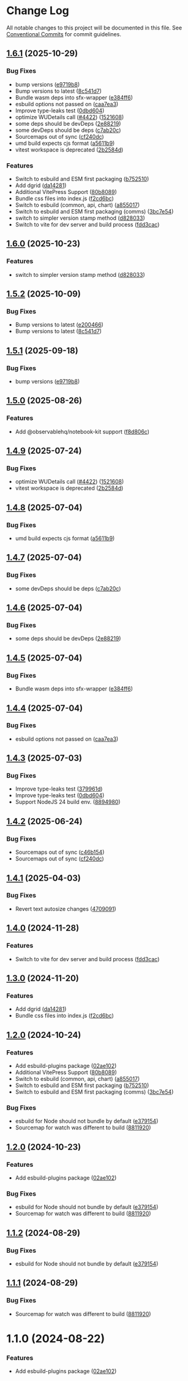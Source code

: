 # Change Log

All notable changes to this project will be documented in this file.
See [Conventional Commits](https://conventionalcommits.org) for commit guidelines.

## [1.6.1](https://github.com/hpcc-systems/hpcc-js-wasm/compare/@hpcc-js/esbuild-plugins@1.1.2...@hpcc-js/esbuild-plugins@1.6.1) (2025-10-29)


### Bug Fixes

* bump versions ([e9719b8](https://github.com/hpcc-systems/hpcc-js-wasm/commit/e9719b875e4c65936921d2e6a0f76ab008b88114))
* Bump versions to latest ([8c541d7](https://github.com/hpcc-systems/hpcc-js-wasm/commit/8c541d75e06bfbe1030ab003b5cccf4af68bc430))
* Bundle wasm deps into sfx-wrapper ([e384ff6](https://github.com/hpcc-systems/hpcc-js-wasm/commit/e384ff6d29537e8e499ebdf66fb5512fd8a4d563))
* esbuild options not passed on ([caa7ea3](https://github.com/hpcc-systems/hpcc-js-wasm/commit/caa7ea3f13a032a4c235c791f53fae72a58e87ec))
* Improve type-leaks test ([0dbd604](https://github.com/hpcc-systems/hpcc-js-wasm/commit/0dbd604b181056fe93af069377a8ceb0c1391543))
* optimize WUDetails call ([#4422](https://github.com/hpcc-systems/hpcc-js-wasm/issues/4422)) ([1521608](https://github.com/hpcc-systems/hpcc-js-wasm/commit/1521608300037f1f06beac7c423ee192e21bf7fb))
* some deps should be devDeps ([2e88219](https://github.com/hpcc-systems/hpcc-js-wasm/commit/2e8821994edb1bd3874c35307369d738f4bf4978))
* some devDeps should be deps ([c7ab20c](https://github.com/hpcc-systems/hpcc-js-wasm/commit/c7ab20ce1e86e7363aa5b0e7c1529ab5e5cb2ecd))
* Sourcemaps out of sync ([cf240dc](https://github.com/hpcc-systems/hpcc-js-wasm/commit/cf240dc9c56be036877598635af411bccf1938b9))
* umd build expects cjs format ([a5611b9](https://github.com/hpcc-systems/hpcc-js-wasm/commit/a5611b9297c2422f80729d5ecbeecf0c0442c57a))
* vitest workspace is deprecated ([2b2584d](https://github.com/hpcc-systems/hpcc-js-wasm/commit/2b2584db7de0f62ea43144640931fd9d412373ab))


### Features

*  Switch to esbuild and ESM first packaging ([b752510](https://github.com/hpcc-systems/hpcc-js-wasm/commit/b752510b5074fbc9a606e4d189412798c241f414))
* Add dgrid ([da14281](https://github.com/hpcc-systems/hpcc-js-wasm/commit/da14281ee8c91d6440734f6cf3cb1bfb6118a415))
* Additional VitePress Support ([80b8089](https://github.com/hpcc-systems/hpcc-js-wasm/commit/80b8089e96f1841c52f05e10c6a1c880b739a521))
* Bundle css files into index.js ([f2cd6bc](https://github.com/hpcc-systems/hpcc-js-wasm/commit/f2cd6bc8ff666bf5ae756b69ac8f0a677e02819e))
* Switch to esbuild (common, api, chart) ([a855017](https://github.com/hpcc-systems/hpcc-js-wasm/commit/a855017b8b35ee53ca4a3a060973bf4b87c8916b))
* Switch to esbuild and ESM first packaging (comms) ([3bc7e54](https://github.com/hpcc-systems/hpcc-js-wasm/commit/3bc7e54da7a70d5bfc57ea4b1a87fb02913cbf40))
* switch to simpler version stamp method ([d828033](https://github.com/hpcc-systems/hpcc-js-wasm/commit/d828033ec79f56c4d1579bca230bd03cf0d6328e))
* Switch to vite for dev server and build process ([fdd3cac](https://github.com/hpcc-systems/hpcc-js-wasm/commit/fdd3cacd13aed0b2527b9d32c37a1ac7d74c6f66))






## [1.6.0](https://github.com/hpcc-systems/Visualization/compare/esbuild-plugins-v1.5.2...esbuild-plugins-v1.6.0) (2025-10-23)


### Features

* switch to simpler version stamp method ([d828033](https://github.com/hpcc-systems/Visualization/commit/d828033ec79f56c4d1579bca230bd03cf0d6328e))

## [1.5.2](https://github.com/hpcc-systems/Visualization/compare/esbuild-plugins-v1.5.1...esbuild-plugins-v1.5.2) (2025-10-09)


### Bug Fixes

* Bump versions to latest ([e200466](https://github.com/hpcc-systems/Visualization/commit/e20046603a824cb5bd1a8ab2a51d6f76805bb226))
* Bump versions to latest ([8c541d7](https://github.com/hpcc-systems/Visualization/commit/8c541d75e06bfbe1030ab003b5cccf4af68bc430))

## [1.5.1](https://github.com/hpcc-systems/Visualization/compare/esbuild-plugins-v1.5.0...esbuild-plugins-v1.5.1) (2025-09-18)


### Bug Fixes

* bump versions ([e9719b8](https://github.com/hpcc-systems/Visualization/commit/e9719b875e4c65936921d2e6a0f76ab008b88114))

## [1.5.0](https://github.com/hpcc-systems/Visualization/compare/esbuild-plugins-v1.4.9...esbuild-plugins-v1.5.0) (2025-08-26)


### Features

* Add @observablehq/notebook-kit support ([f8d806c](https://github.com/hpcc-systems/Visualization/commit/f8d806c68c8fd260ae83d0b2460dd5c0915da5cb))

## [1.4.9](https://github.com/hpcc-systems/Visualization/compare/esbuild-plugins-v1.4.8...esbuild-plugins-v1.4.9) (2025-07-24)


### Bug Fixes

* optimize WUDetails call ([#4422](https://github.com/hpcc-systems/Visualization/issues/4422)) ([1521608](https://github.com/hpcc-systems/Visualization/commit/1521608300037f1f06beac7c423ee192e21bf7fb))
* vitest workspace is deprecated ([2b2584d](https://github.com/hpcc-systems/Visualization/commit/2b2584db7de0f62ea43144640931fd9d412373ab))

## [1.4.8](https://github.com/hpcc-systems/Visualization/compare/esbuild-plugins-v1.4.7...esbuild-plugins-v1.4.8) (2025-07-04)


### Bug Fixes

* umd build expects cjs format ([a5611b9](https://github.com/hpcc-systems/Visualization/commit/a5611b9297c2422f80729d5ecbeecf0c0442c57a))

## [1.4.7](https://github.com/hpcc-systems/Visualization/compare/esbuild-plugins-v1.4.6...esbuild-plugins-v1.4.7) (2025-07-04)


### Bug Fixes

* some devDeps should be deps ([c7ab20c](https://github.com/hpcc-systems/Visualization/commit/c7ab20ce1e86e7363aa5b0e7c1529ab5e5cb2ecd))

## [1.4.6](https://github.com/hpcc-systems/Visualization/compare/esbuild-plugins-v1.4.5...esbuild-plugins-v1.4.6) (2025-07-04)


### Bug Fixes

* some deps should be devDeps ([2e88219](https://github.com/hpcc-systems/Visualization/commit/2e8821994edb1bd3874c35307369d738f4bf4978))

## [1.4.5](https://github.com/hpcc-systems/Visualization/compare/esbuild-plugins-v1.4.4...esbuild-plugins-v1.4.5) (2025-07-04)


### Bug Fixes

* Bundle wasm deps into sfx-wrapper ([e384ff6](https://github.com/hpcc-systems/Visualization/commit/e384ff6d29537e8e499ebdf66fb5512fd8a4d563))

## [1.4.4](https://github.com/hpcc-systems/Visualization/compare/esbuild-plugins-v1.4.3...esbuild-plugins-v1.4.4) (2025-07-04)


### Bug Fixes

* esbuild options not passed on ([caa7ea3](https://github.com/hpcc-systems/Visualization/commit/caa7ea3f13a032a4c235c791f53fae72a58e87ec))

## [1.4.3](https://github.com/hpcc-systems/Visualization/compare/esbuild-plugins-v1.4.2...esbuild-plugins-v1.4.3) (2025-07-03)


### Bug Fixes

* Improve type-leaks test ([379961d](https://github.com/hpcc-systems/Visualization/commit/379961dedff41a4546003da34936380664acfc84))
* Improve type-leaks test ([0dbd604](https://github.com/hpcc-systems/Visualization/commit/0dbd604b181056fe93af069377a8ceb0c1391543))
* Support NodeJS 24 build env. ([8894980](https://github.com/hpcc-systems/Visualization/commit/88949804fd1f6b8e5a3b331b0dba9e8df47fbb26))

## [1.4.2](https://github.com/hpcc-systems/Visualization/compare/esbuild-plugins-v1.4.1...esbuild-plugins-v1.4.2) (2025-06-24)


### Bug Fixes

* Sourcemaps out of sync ([c46b154](https://github.com/hpcc-systems/Visualization/commit/c46b1546855ee4a45bc299203dea430e84912d40))
* Sourcemaps out of sync ([cf240dc](https://github.com/hpcc-systems/Visualization/commit/cf240dc9c56be036877598635af411bccf1938b9))

## [1.4.1](https://github.com/hpcc-systems/Visualization/compare/esbuild-plugins-v1.4.0...esbuild-plugins-v1.4.1) (2025-04-03)


### Bug Fixes

* Revert text autosize changes ([4709091](https://github.com/hpcc-systems/Visualization/commit/47090910e3957381fadbe069a3087314643841b3))

## [1.4.0](https://github.com/hpcc-systems/Visualization/compare/esbuild-plugins-v1.3.0...esbuild-plugins-v1.4.0) (2024-11-28)


### Features

* Switch to vite for dev server and build process ([fdd3cac](https://github.com/hpcc-systems/Visualization/commit/fdd3cacd13aed0b2527b9d32c37a1ac7d74c6f66))

## [1.3.0](https://github.com/hpcc-systems/Visualization/compare/esbuild-plugins-v1.2.0...esbuild-plugins-v1.3.0) (2024-11-20)


### Features

* Add dgrid ([da14281](https://github.com/hpcc-systems/Visualization/commit/da14281ee8c91d6440734f6cf3cb1bfb6118a415))
* Bundle css files into index.js ([f2cd6bc](https://github.com/hpcc-systems/Visualization/commit/f2cd6bc8ff666bf5ae756b69ac8f0a677e02819e))

## [1.2.0](https://github.com/hpcc-systems/Visualization/compare/esbuild-plugins-v1.1.2...esbuild-plugins-v1.2.0) (2024-10-24)


### Features

* Add esbuild-plugins package ([02ae102](https://github.com/hpcc-systems/Visualization/commit/02ae102f9cc6011be58ae0a51a0d01f494fac4de))
* Additional VitePress Support ([80b8089](https://github.com/hpcc-systems/Visualization/commit/80b8089e96f1841c52f05e10c6a1c880b739a521))
* Switch to esbuild (common, api, chart) ([a855017](https://github.com/hpcc-systems/Visualization/commit/a855017b8b35ee53ca4a3a060973bf4b87c8916b))
* Switch to esbuild and ESM first packaging ([b752510](https://github.com/hpcc-systems/Visualization/commit/b752510b5074fbc9a606e4d189412798c241f414))
* Switch to esbuild and ESM first packaging (comms) ([3bc7e54](https://github.com/hpcc-systems/Visualization/commit/3bc7e54da7a70d5bfc57ea4b1a87fb02913cbf40))


### Bug Fixes

* esbuild for Node should not bundle by default ([e379154](https://github.com/hpcc-systems/Visualization/commit/e37915451fb32d7b6b6796ecf19ef4a0292b9419))
* Sourcemap for watch was different to build ([8811920](https://github.com/hpcc-systems/Visualization/commit/88119207d09e861d0bd86145134d2736bbb49fd3))

## [1.2.0](https://github.com/hpcc-systems/Visualization/compare/esbuild-plugins-v1.1.2...esbuild-plugins-v1.2.0) (2024-10-23)


### Features

* Add esbuild-plugins package ([02ae102](https://github.com/hpcc-systems/Visualization/commit/02ae102f9cc6011be58ae0a51a0d01f494fac4de))


### Bug Fixes

* esbuild for Node should not bundle by default ([e379154](https://github.com/hpcc-systems/Visualization/commit/e37915451fb32d7b6b6796ecf19ef4a0292b9419))
* Sourcemap for watch was different to build ([8811920](https://github.com/hpcc-systems/Visualization/commit/88119207d09e861d0bd86145134d2736bbb49fd3))

## [1.1.2](https://github.com/hpcc-systems/hpcc-js-wasm/compare/@hpcc-js/esbuild-plugins@1.1.1...@hpcc-js/esbuild-plugins@1.1.2) (2024-08-29)


### Bug Fixes

* esbuild for Node should not bundle by default ([e379154](https://github.com/hpcc-systems/hpcc-js-wasm/commit/e37915451fb32d7b6b6796ecf19ef4a0292b9419))





## [1.1.1](https://github.com/hpcc-systems/hpcc-js-wasm/compare/@hpcc-js/esbuild-plugins@1.1.0...@hpcc-js/esbuild-plugins@1.1.1) (2024-08-29)


### Bug Fixes

*  Sourcemap for watch was different to build ([8811920](https://github.com/hpcc-systems/hpcc-js-wasm/commit/88119207d09e861d0bd86145134d2736bbb49fd3))






# 1.1.0 (2024-08-22)


### Features

*  Add esbuild-plugins package ([02ae102](https://github.com/hpcc-systems/hpcc-js-wasm/commit/02ae102f9cc6011be58ae0a51a0d01f494fac4de))
